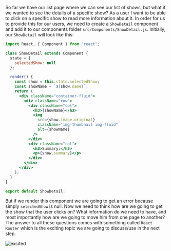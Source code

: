 So far we have our list page where we can see our list of shows, but what if we wanted to see the details of a specific show?
As a user I want to be able to click on a specific show to read more information about it. In order for us to provide this for our users, we need to create a `ShowDetail` component and add it to our components folder `src/Components/ShowDetail.js`. Initially, our `ShowDetail` will look like this:

```jsx
import React, { Component } from "react";

class ShowDetail extends Component {
  state = {
    selectedShow: null
  };

  render() {
    const show = this.state.selectedShow;
    const showName = `${show.name}`;
    return (
      <div className="container-fluid">
        <div className="row">
          <div className="col">
            <h3>{showName}</h3>
            <img
              src={show.image.original}
              className="img-thumbnail img-fluid"
              alt={showName}
            />
          </div>
          <div className="col">
            <h3>Summary:</h3>
            <p>{show.summary}</p>
          </div>
        </div>
      </div>
    );
  }
}

export default ShowDetail;
```

But if we render this component we are going to get an error because simply `selectedShow` is null. Now we need to think how are we going to get the show that the user clicks on? What information do we need to have, and most importantly how are we going to move him from one page to another?
The answer to all these questions comes with something called `React Router` which is the exciting topic we are going to discuss/use in the next step.

![excited](https://66.media.tumblr.com/tumblr_mc3hg5VpQP1qcy0p7o1_400.gif)
